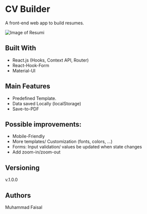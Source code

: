 # CV Builder

A front-end web app to build resumes.<br/>

![Image of Resumi](https://github.com/lucasmrl/resumi/blob/master/resumi-screenshot.png?raw=true)

## Built With

* React.js (Hooks, Context API, Router)
* React-Hook-Form
* Material-UI

## Main Features

* Predefined Template.
* Data saved Locally (localStorage)
* Save-to-PDF

## Possible improvements:

* Mobile-Friendly
* More templates/ Customization (fonts, colors, ...)
* Forms: Input validation/ values be updated when state changes
* Add zoom-in/zoom-out

## Versioning

v.1.0.0

## Authors

Muhammad Faisal
